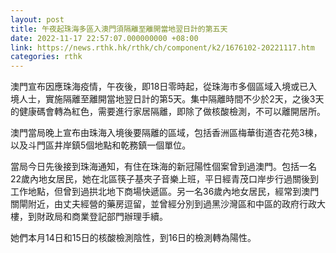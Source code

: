 ```yaml
---
layout: post
title: 午夜起珠海多區入澳門須隔離至離開當地翌日計的第五天
date: 2022-11-17 22:57:07.000000000 +08:00
link: https://news.rthk.hk/rthk/ch/component/k2/1676102-20221117.htm
categories: rthk
---
```


澳門宣布因應珠海疫情，午夜後，即18日零時起，從珠海市多個區域入境或已入境人士，實施隔離至離開當地翌日計的第5天。集中隔離時間不少於2天，之後3天的健康碼會轉為紅色，需要進行家居隔離，即除了做核酸檢測，不可以離開居所。

澳門當局晚上宣布由珠海入境後要隔離的區域，包括香洲區梅華街道杏花苑3棟，以及斗門區井岸鎮5個地點和乾務鎮一個單位。

當局今日先後接到珠海通知，有住在珠海的新冠陽性個案曾到過澳門。包括一名22歲內地女居民，她在北區筷子基夾子音樂上班，平日經青茂口岸步行過關後到工作地點，但曾到過拱北地下商場快遞區。另一名36歲內地女居民，經常到澳門關閘附近，由丈夫經營的藥房逗留，並曾經分別到過黑沙灣區和中區的政府行政大樓，到財政局和商業登記部門辦理手續。

她們本月14日和15日的核酸檢測陰性，到16日的檢測轉為陽性。
